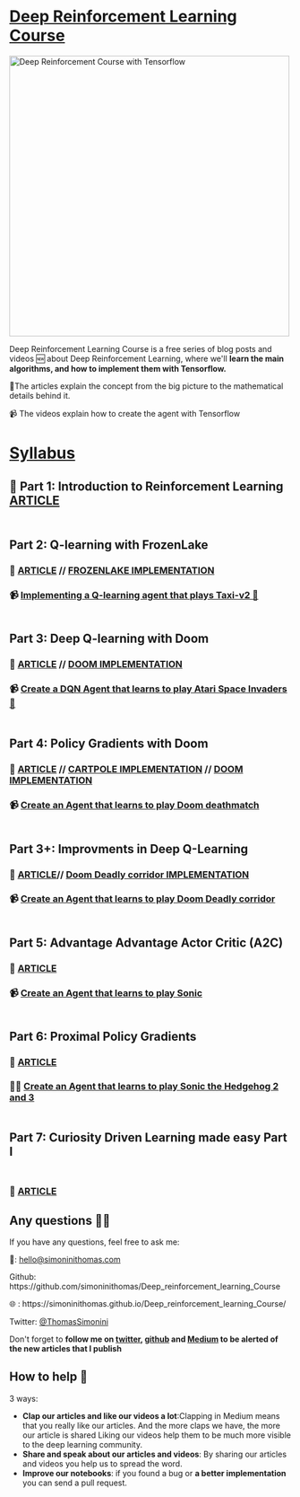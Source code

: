# [Deep Reinforcement Learning Course](https://simoninithomas.github.io/Deep_reinforcement_learning_Course/)
<img src="https://raw.githubusercontent.com/simoninithomas/Deep_reinforcement_learning_Course/master/docs/assets/img/DRLC%20Environments.png" alt="Deep Reinforcement Course with Tensorflow" style="width: 500px;"/>

<p>  Deep Reinforcement Learning Course is a free series of blog posts and videos 🆕 about Deep Reinforcement Learning, where we'll <b>learn the main algorithms, and how to implement them with Tensorflow.</b>

📜The articles explain the concept from the big picture to the mathematical details behind it.

📹 The videos explain how to create the agent with Tensorflow </b></p>

# <a href="https://simoninithomas.github.io/Deep_reinforcement_learning_Course/">Syllabus</a><br>
## 📜 Part 1: Introduction to Reinforcement Learning [ARTICLE](https://medium.freecodecamp.org/an-introduction-to-reinforcement-learning-4339519de419) <br><br>

## Part 2: Q-learning with FrozenLake <br>
### 📜 [ARTICLE](https://medium.freecodecamp.org/diving-deeper-into-reinforcement-learning-with-q-learning-c18d0db58efe) // [FROZENLAKE IMPLEMENTATION](https://github.com/simoninithomas/Deep_reinforcement_learning_Course/blob/master/Q%20learning/FrozenLake/Q%20Learning%20with%20FrozenLake.ipynb)<br>
### 📹 [Implementing a Q-learning agent that plays Taxi-v2 🚕](https://youtu.be/q2ZOEFAaaI0) <br><br>

## Part 3: Deep Q-learning with Doom <br>
### 📜 [ARTICLE](https://medium.freecodecamp.org/an-introduction-to-deep-q-learning-lets-play-doom-54d02d8017d8)  //  [DOOM IMPLEMENTATION](https://github.com/simoninithomas/Deep_reinforcement_learning_Course/blob/master/Deep%20Q%20Learning/Doom/Deep%20Q%20learning%20with%20Doom.ipynb)<br>
### 📹 [Create a DQN Agent that learns to play Atari Space Invaders 👾](https://youtu.be/gCJyVX98KJ4) <br><br>

## Part 4: Policy Gradients with Doom <br>
### 📜 [ARTICLE](https://medium.freecodecamp.org/an-introduction-to-policy-gradients-with-cartpole-and-doom-495b5ef2207f) //  [CARTPOLE IMPLEMENTATION](https://github.com/simoninithomas/Deep_reinforcement_learning_Course/blob/master/Policy%20Gradients/Cartpole/Cartpole%20REINFORCE%20Monte%20Carlo%20Policy%20Gradients.ipynb) // [DOOM IMPLEMENTATION](https://github.com/simoninithomas/Deep_reinforcement_learning_Course/blob/master/Policy%20Gradients/Doom/Doom%20REINFORCE%20Monte%20Carlo%20Policy%20gradients.ipynb) <br>
### 📹 [Create an Agent that learns to play Doom deathmatch](https://www.youtube.com/watch?v=wLTQRuizVyE) <br><br>

## Part 3+: Improvments in Deep Q-Learning <br>
### 📜 [ARTICLE](https://medium.freecodecamp.org/improvements-in-deep-q-learning-dueling-double-dqn-prioritized-experience-replay-and-fixed-58b130cc5682)//  [Doom Deadly corridor IMPLEMENTATION](https://github.com/simoninithomas/Deep_reinforcement_learning_Course/blob/master/Dueling%20Double%20DQN%20with%20PER%20and%20fixed-q%20targets/Dueling%20Deep%20Q%20Learning%20with%20Doom%20(%2B%20double%20DQNs%20and%20Prioritized%20Experience%20Replay).ipynb) <br>
### 📹 [Create an Agent that learns to play Doom Deadly corridor](https://youtu.be/-Ynjw0Vl3i4) <br><br>

## Part 5: Advantage Advantage Actor Critic (A2C) <br>
### 📜 [ARTICLE](https://medium.freecodecamp.org/an-intro-to-advantage-actor-critic-methods-lets-play-sonic-the-hedgehog-86d6240171d) <br>
### 📹 [Create an Agent that learns to play Sonic](https://youtu.be/GCfUdkCL7FQ) <br><br>

## Part 6: Proximal Policy Gradients <br>
### 📜 [ARTICLE](https://towardsdatascience.com/proximal-policy-optimization-ppo-with-sonic-the-hedgehog-2-and-3-c9c21dbed5e)<br>
### 👨‍💻 [Create an Agent that learns to play Sonic the Hedgehog 2 and 3 ](https://github.com/simoninithomas/Deep_reinforcement_learning_Course/tree/master/PPO%20with%20Sonic%20the%20Hedgehog) <br><br>

## Part 7: Curiosity Driven Learning made easy Part I <br> <br>
### 📜 [ARTICLE](https://towardsdatascience.com/curiosity-driven-learning-made-easy-part-i-d3e5a2263359)
## Any questions 👨‍💻
<p> If you have any questions, feel free to ask me: </p>
<p> 📧: <a href="mailto:hello@simoninithomas.com">hello@simoninithomas.com</a>  </p>
<p> Github: https://github.com/simoninithomas/Deep_reinforcement_learning_Course </p>
<p> 🌐 : https://simoninithomas.github.io/Deep_reinforcement_learning_Course/ </p>
<p> Twitter: <a href="https://twitter.com/ThomasSimonini">@ThomasSimonini</a> </p>
<p> Don't forget to <b> follow me on <a href="https://twitter.com/ThomasSimonini">twitter</a>, <a href="https://github.com/simoninithomas/Deep_reinforcement_learning_Course">github</a> and <a href="https://medium.com/@thomassimonini">Medium</a> to be alerted of the new articles that I publish </b></p>
    
## How to help  🙌
3 ways:

- **Clap our articles and like our videos a lot**:Clapping in Medium means that you really like our articles. And the more claps we have, the more our article is shared Liking our videos help them to be much more visible to the deep learning community.
- **Share and speak about our articles and videos**: By sharing our articles and videos you help us to spread the word. 
- **Improve our notebooks**: if you found a bug or **a better implementation** you can send a pull request.
<br>

